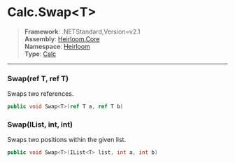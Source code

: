 # Calc.Swap\<T>

> **Framework**: .NETStandard,Version=v2.1  
> **Assembly**: [Heirloom.Core][0]  
> **Namespace**: [Heirloom][0]  
> **Type**: [Calc][1]

--------------------------------------------------------------------------------

### Swap<T>(ref T, ref T)

Swaps two references.

```cs
public void Swap<T>(ref T a, ref T b)
```

### Swap<T>(IList<T>, int, int)

Swaps two positions within the given list.

```cs
public void Swap<T>(IList<T> list, int a, int b)
```

[0]: ../Heirloom.Core.md
[1]: Heirloom.Calc.md
